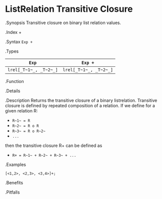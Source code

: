 # ListRelation Transitive Closure

.Synopsis
Transitive closure on binary list relation values.

.Index
+

.Syntax
`Exp +`

.Types


|`Exp`               | `Exp +`            |
| --- | --- |
| `lrel[_T~1~_, _T~2~_]` | `lrel[_T~1~_, _T~2~_]`  |


.Function

.Details

.Description
Returns the transitive closure of a binary listrelation.
Transitive closure is defined by repeated composition of a relation.
If we define for a given relation R:

*  `R~1~ = R`
*  `R~2~ = R o R`
*  `R~3~ = R o R~2~`
*  `...`


then the transitive closure R+ can be defined as

*  `R+ = R~1~ + R~2~ + R~3~ + ...`


.Examples
```rascal-shell
[<1,2>, <2,3>, <3,4>]+;
```

.Benefits

.Pitfalls

